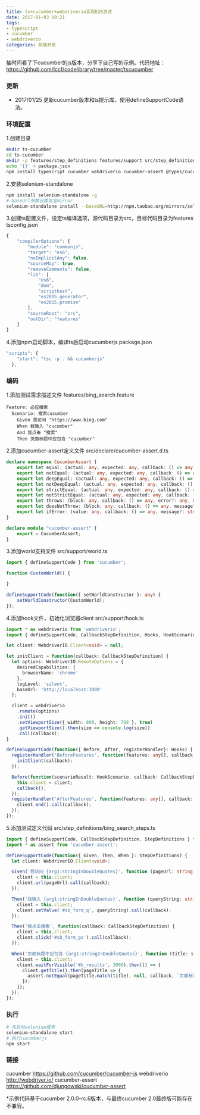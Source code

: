 ```yaml
---
title: ts+cucumber+webdriverio实现E2E测试
date: 2017-01-03 19:21
tags:
- typescript
- cucumber
- webdriverio
categories: 前端开发
---
```


抽时间看了下cucumber的js版本，分享下自己写的示例。代码地址： https://github.com/lccf/codelibrary/tree/master/tscucumber

### 更新
- 2017/01/25 更新cucumber版本和ts提示库，使用defineSupportCode语法。

### 环境配置

1.创建目录
```bash
mkdir ts-cucumber
cd ts-cucumber
mkdir -p features/step_definitions features/support src/step_definitions src/support
echo '{}' > package.json
npm install typescript cucumber webdriverio cucumber-assert @types/cucumber @types/webdriverio --save-dev
```

2.安装selenium-standalone

```bash
npm install selenium-standalone -g
# baseUrl参数设置淘宝mirror
selenium-standalone install --baseURL=http://npm.taobao.org/mirrors/selenium
```

3.创建ts配置文件，设定ts编译选项，源代码目录为src，目标代码目录为features
tsconfig.json

```javascript
{
    "compilerOptions": {
        "module": "commonjs",
        "target": "es6",
        "noImplicitAny": false,
        "sourceMap": true,
        "removeComments": false,
        "lib": [
            "es6",
            "dom",
            "scripthost",
            "es2015.generator",
            "es2015.promise"
        ],
        "sourceRoot": "src",
        "outDir": "features"
    }
}
```

4.添加npm启动脚本，编译ts后启动cucumberjs
package.json

```javascript
"scripts": {
    "start": "tsc -p . && cucumberjs"
  },
```

### 编码

1.添加测试需求描述文件
features/bing_search.feature 

```Gherkin
Feature: 必应搜索
  Scenario: 搜索cucumber
    Given 我访问 "https://www.bing.com"
    When 我输入 "cucumber"
    And 我点击 "搜索"
    Then 页面标题中应包含 "cucumber"
```

2.添加cucumber-assert定义文件
src/declare/cucumber-assert.d.ts

```typescript
declare namespace CucumberAssert {
    export let equal: (actual: any, expected: any, callback: () => any, message?: string) => void;
    export let notEqual: (actual: any, expected: any, callback: () => any, message?: string) => void;
    export let deepEqual: (actual: any, expected: any, callback: () => any, message?: string) => void;
    export let notDeepEqual: (actual: any, expected: any, callback: () => any, message?: string) => void;
    export let strictEqual: (actual: any, expected: any, callback: () => any, message?: string) => void;
    export let notStrictEqual: (actual: any, expected: any, callback: () => any, message?: string) => void;
    export let throws: (block: any, callback: () => any, error?: any, message?: string) => void;
    export let doesNotThrow: (block: any, callback: () => any, message?: string) => void;
    export let ifError: (value: any, callback: () => any, message?: string) => void;
}

declare module "cucumber-assert" {
    export = CucumberAssert;
}
```

3.添加world支持文件
src/support/world.ts

```typescript
import { defineSupportCode } from 'cucumber';

function CustomWorld() {

}

defineSupportCode(function({ setWorldConstructor }: any) {
    setWorldConstructor(CustomWorld);
});
```

4.添加hook文件，初始化浏览器client
src/support/hook.ts

```typescript
import * as webdriverio from 'webdriverio';
import { defineSupportCode, CallbackStepDefinition, Hooks, HookScenario } from 'cucumber';

let client: WebdriverIO.Client<void> = null;

let initClient = function(callback: CallbackStepDefinition) {
  let options: WebdriverIO.RemoteOptions = {
    desiredCapabilities: {
      browserName: 'chrome'
    },
    logLevel: 'silent',
    baseUrl: 'http://localhost:3000'
  };

  client = webdriverio
    .remote(options)
    .init()
    .setViewportSize({ width: 800, height: 768 }, true)
    .getViewportSize().then(size => console.log(size))
    .call(callback);
}

defineSupportCode(function({ Before, After, registerHandler}: Hooks) {
  registerHandler('BeforeFeatures', function(features: any[], callback: CallbackStepDefinition) {
    initClient(callback);
  });

  Before(function(scenarioResult: HookScenario, callback: CallbackStepDefinition) {
    this.client = client;
    callback();
  });
  registerHandler('AfterFeatures', function(features: any[], callback: CallbackStepDefinition) {
    client.end().call(callback);
  });
});
```

5.添加测试定义代码
src/step_definitions/bing_search_steps.ts

```typescript
import { defineSupportCode, CallbackStepDefinition, StepDefinitions } from 'cucumber';
import * as assert from 'cucumber-assert';

defineSupportCode(function({ Given, Then, When }: StepDefinitions) {
  let client: WebdriverIO.Client<void>;

  Given('我访问 {arg1:stringInDoubleQuotes}', function (pageUrl: string, callback: CallbackStepDefinition) {
    client = this.client;
    client.url(pageUrl).call(callback);
  });

  Then('我输入 {arg1:stringInDoubleQuotes}', function (queryString: string, callback: CallbackStepDefinition) {
    client = this.client;
    client.setValue('#sb_form_q', queryString).call(callback);
  });

  Then('我点击搜索', function(callback: CallbackStepDefinition) {
    client = this.client;
    client.click('#sb_form_go').call(callback);
  });

  When('页面标题中应包含 {arg1:stringInDoubleQuotes}', function (title: string, callback: CallbackStepDefinition) {
    client = this.client;
    client.waitForVisible('#b_results', 3000).then(() => {
      client.getTitle().then(pageTitle => {
        assert.notEqual(pageTitle.match(title), null, callback, `页面标题中不包含${title}`);
      });
    });
  });
});
```

### 执行

```bash
# 先启动selenium服务
selenium-standalone start
# 执行cucumberjs
npm start
```

### 链接
cucumber https://github.com/cucumber/cucumber-js
webdriverio http://webdriver.io/
cucumber-assert https://github.com/djungowski/cucumber-assert

*示例代码基于cucumber 2.0.0-rc.6版本，与最终cucumber 2.0最终版可能存在不兼容。